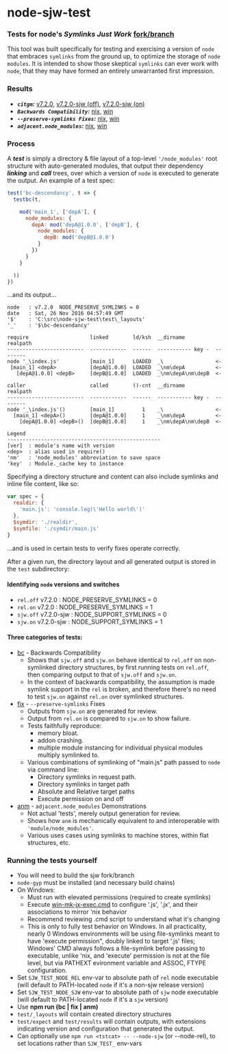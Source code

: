# node-sjw-test
### Tests for node's _**Symlinks Just Work**_ [fork/branch]()
This tool was built specifically for testing and exercising a version of `node` that embraces `symlinks` from the ground up, to optimize the storage of `node` `modules`. It is intended to show those skeptical `symlinks` can ever work with `node`, that they may have formed an entirely unwarranted first impression.

### Results

 - _**`citgm`:**_ [v7.2.0](), [v7.2.0-sjw (off)](), [v7.2.0-sjw (on)]()
 - _**`Backwards Compatibility`:**_ [nix](), [win]()
 - _**`--preserve-symlinks Fixes`:**_ [nix](), [win]()
 - _**`adjacent.node_modules`:**_ [nix](), [win]()

### Process
A _**test**_ is simply a directory & file layout of a top-level `'/node_modules'` root structure with auto-generated modules, that output their dependency _**linking**_ and _**call**_ trees, over which a version of `node` is executed to generate the output. An example of a test spec:

```javascript
test('bc-descendancy', t => {
  testbc(t,

    mod('main_1', ['depA'], {
      node_modules: {
        depA: mod('depA@1.0.0', ['depB'], {
          node_modules: {
            depB: mod('depB@1.0.0')
          }
        })
      }
    }

  ))
})
```

...and its output...

```
node   : v7.2.0  NODE_PRESERVE_SYMLINKS = 0
date   : Sat, 26 Nov 2016 04:57:49 GMT
'$'    : 'C:\src\node-sjw-test\test\_layouts'
'_'    : '$\bc-descendancy'

require                    linked        ld/ksh  __dirname          realpath
-------------------------  ------------  ------  ----------- key -  --------
node '_\index.js'          [main_1]      LOADED  _\                 <-
 [main_1] <depA>           [depA@1.0.0]  LOADED  _\nm\depA          <-
   [depA@1.0.0] <depB>     [depB@1.0.0]  LOADED  _\nm\depA\nm\depB  <-

caller                     called        ()-cnt  __dirname          realpath
-------------------------  ------------  ------  ----------- key -  --------
node '_\index.js'()        [main_1]         1    _\                 <-
  [main_1] <depA>()        [depA@1.0.0]     1    _\nm\depA          <-
    [depA@1.0.0] <depB>()  [depB@1.0.0]     1    _\nm\depA\nm\depB  <-
```
```
Legend
--------------------------------------------------
[ver]  : module's name with version
<dep>  : alias used in require()
'nm'   : 'node_modules' abbreviation to save space
'key'  : Module._cache key to instance
```

Specifying a directory structure and content can also include symlinks and inline file content, like so:

```javascript
var spec = {
  realdir: {
    'main.js': 'console.log(\'Hello world\')'
  },
  $symdir: './realdir',
  $symfile: './symdir/main.js'
}
```

...and is used in certain tests to verify fixes operate correctly.

After a given run, the directory layout and all generated output is stored in the `test` subdirectory:


#### Identifying `node` versions and switches
 - `rel.off` v7.2.0 : NODE_PRESERVE_SYMLINKS = 0
 - `rel.on` v7.2.0 : NODE_PRESERVE_SYMLINKS = 1
 - `sjw.off` v7.2.0-sjw : NODE_SUPPORT_SYMLINKS = 0
 - `sjw.on` v7.2.0-sjw : NODE_SUPPORT_SYMLINKS = 1

#### Three categories of tests:

 - [bc]() - Backwards Compatibility
    - Shows that `sjw.off` and `sjw.on` behave identical to `rel.off` on non-symlinked directory structures, by first running tests on `rel.off`, then comparing output to that of `sjw.off` and `sjw.on`.
    - In the context of backwards compatibility, the assumption is made symlink support in the `rel` is broken, and therefore there's no need to test `sjw.on` against `rel.on` over symlinked structures.
 - [fix]() - `--preserve-symlinks` Fixes
    - Outputs from `sjw.on` are generated for review.
    - Output from `rel.on` is compared to `sjw.on` to show failure.
    - Tests faithfully reproduce:
       - memory bloat.
       - addon crashing.
       - multiple module instancing for individual physical modules multiply symlinked to.
    - Various combinations of symlinking of "main.js" path passed to `node` via command line:
      - Directory symlinks in request path.
      - Directory symlinks in target path
      - Absolute and Relative target paths
      - Execute permission on and off
 - [anm]() - `adjacent.node_modules` Demonstrations
    - Not actual 'tests', merely output generation for review.
    - Shows how `anm` is mechanically equivalent to and interoperable with `'module/node_modules'`.
    - Various uses cases using symlinks to machine stores, within flat structures, etc.

### Running the tests yourself

 - You will need to build the sjw fork/branch
 - `node-gyp` must be installed (and necessary build chains)
 - On Windows:
    - Must run with elevated permissions (required to create symlinks)
    - Execute [win-mk-jx-exec.cmd]() to configure '.js', '.jx', and their associations to mirror 'nix behavior
    - Recommend reviewing .cmd script to understand what it's changing
    - This is only to fully test behavior on Windows. In all practicality, nearly 0 Windows environments will be using file-symlinks meant to have 'execute permission", doubly linked to target '.js' files; Windows' CMD always follows a file-symlink before passing to executable, unlike 'nix, and 'execute' permission is not at the file level, but via PATHEXT evironment variable and ASSOC, FTYPE configuration.
 - Set `SJW_TEST_NODE_REL` env-var to absolute path of `rel` node executable (will default to PATH-located `node` if it's a non-sjw release version)
 - Set `SJW_TEST_NODE_SJW` env-var to absolute path of `sjw` node executable (will default to PATH-located `node` if it's a `sjw` version)
 - Use **npm run (bc | fix | anm)**
 - `test/_layouts` will contain created directory structures
 - `test/expect` and `test/results` will contain outputs, with extensions indicating version and configuration that generated the output.
 - Can optionally use `npm run <tstcat> -- --node-sjw` (or --node-rel), to set locations rather than `SJW_TEST_` env-vars